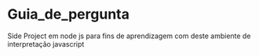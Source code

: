 # Guia_de_pergunta
Side Project  em node js  para fins de aprendizagem com deste ambiente de interpretação javascript 
